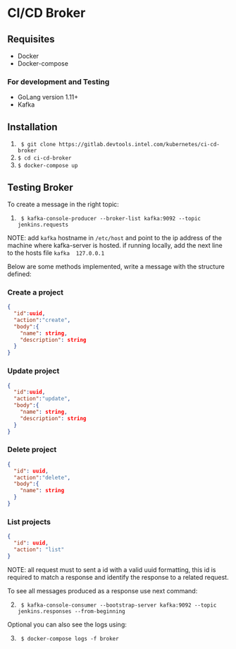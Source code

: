 # CI/CD Broker

## Requisites
* Docker
* Docker-compose

### For development and Testing
* GoLang version 1.11+
* Kafka

## Installation

1. ``` $ git clone https://gitlab.devtools.intel.com/kubernetes/ci-cd-broker```
1. ``` $ cd ci-cd-broker ```
1. ``` $ docker-compose up ```

## Testing Broker

To create a message in the right topic:

1. ``` $ kafka-console-producer --broker-list kafka:9092 --topic jenkins.requests```

NOTE: add `kafka` hostname in `/etc/host` and point to the ip address of the
machine where kafka-server is hosted. if running locally, add the next line to
the hosts file `kafka  127.0.0.1`

Below are some methods implemented, write a message with the structure defined:

### Create a project
```json
{
  "id":uuid,
  "action":"create",
  "body":{
    "name": string,
    "description": string
  }
}
```

### Update project
```json
{
  "id":uuid,
  "action":"update",
  "body":{
    "name": string,
    "description": string
  }
}
```

### Delete project
```json
{
  "id": uuid,
  "action":"delete",
  "body":{
    "name": string
  }
}
```

### List projects
```json
{
  "id": uuid,
  "action": "list"
}
```

NOTE: all request must to sent a id with a valid uuid formatting, this id is
required to match a response and identify the response to a related request.

To see all messages produced as a response use next command:

2. ``` $ kafka-console-consumer --bootstrap-server kafka:9092 --topic jenkins.responses --from-beginning```

Optional you can also see the logs using:

3. ``` $ docker-compose logs -f broker```

